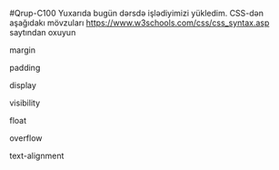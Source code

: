 
#Qrup-C100
Yuxarıda bugün dərsdə işlədiyimizi  yükledim.
CSS-dən aşağıdakı  mövzuları https://www.w3schools.com/css/css_syntax.asp
saytından oxuyun

margin

padding

display

visibility

float

overflow

text-alignment
